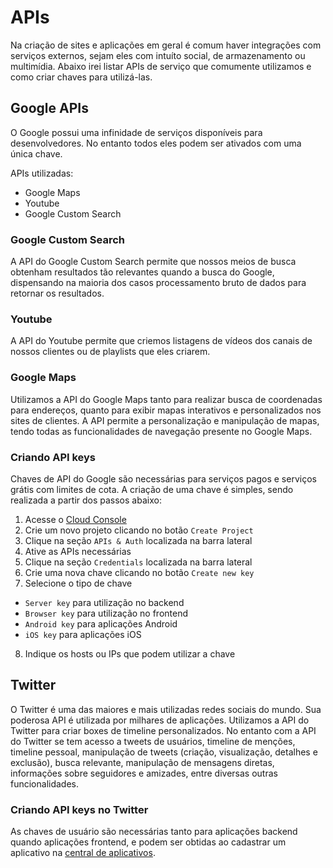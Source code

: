 # APIs

Na criação de sites e aplicações em geral é comum haver integrações com serviços externos, sejam eles com intuíto social, de armazenamento ou multimídia.
Abaixo irei listar APIs de serviço que comumente utilizamos e como criar chaves para utilizá-las.

## Google APIs
O Google possui uma infinidade de serviços disponíveis para desenvolvedores. No entanto todos eles podem ser ativados com uma única chave.

APIs utilizadas:

* Google Maps
* Youtube
* Google Custom Search

### Google Custom Search

A API do Google Custom Search permite que nossos meios de busca obtenham resultados tão relevantes quando a busca do Google, dispensando na maioria dos casos processamento bruto de dados para retornar os resultados.

### Youtube

A API do Youtube permite que criemos listagens de vídeos dos canais de nossos clientes ou de playlists que eles criarem.

### Google Maps

Utilizamos a API do Google Maps tanto para realizar busca de coordenadas para endereços, quanto para exibir mapas interativos e personalizados nos sites de clientes. A API permite a personalização e manipulação de mapas, tendo todas as funcionalidades de navegação presente no Google Maps.

### Criando API keys

Chaves de API do Google são necessárias para serviços pagos e serviços grátis com limites de cota.
A criação de uma chave é simples, sendo realizada a partir dos passos abaixo:

1. Acesse o [Cloud Console](https://console.developers.google.com)
2. Crie um novo projeto clicando no botão `Create Project`
3. Clique na seção `APIs & Auth` localizada na barra lateral
4. Ative as APIs necessárias
5. Clique na seção `Credentials`  localizada na barra lateral
6. Crie uma nova chave clicando no botão `Create new key`
7. Selecione o tipo de chave
 * `Server key` para utilização no backend
 * `Browser key` para utilização no frontend
 * `Android key` para aplicações Android
 * `iOS key` para aplicações iOS
8. Indique os hosts ou IPs que podem utilizar a chave

## Twitter

O Twitter é uma das maiores e mais utilizadas redes sociais do mundo. Sua poderosa API é utilizada por milhares de aplicações. Utilizamos a API do Twitter para criar boxes de timeline personalizados.
No entanto com a API do Twitter se tem acesso a tweets de usuários, timeline de menções, timeline pessoal, manipulação de tweets (criação, visualização, detalhes e exclusão), busca relevante, manipulação de mensagens diretas, informações sobre seguidores e amizades, entre diversas outras funcionalidades.

### Criando API keys no Twitter

As chaves de usuário são necessárias tanto para aplicações backend quando aplicações frontend, e podem ser obtidas ao cadastrar um aplicativo na [central de aplicativos](https://apps.twitter.com/).
